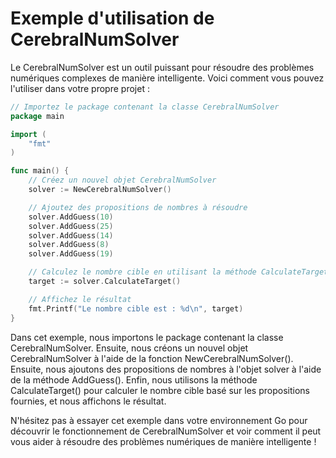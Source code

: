 # Exemple d'utilisation de CerebralNumSolver

Le CerebralNumSolver est un outil puissant pour résoudre des problèmes numériques complexes de manière intelligente. Voici comment vous pouvez l'utiliser dans votre propre projet :

```go
// Importez le package contenant la classe CerebralNumSolver
package main

import (
	"fmt"
)

func main() {
	// Créez un nouvel objet CerebralNumSolver
	solver := NewCerebralNumSolver()

	// Ajoutez des propositions de nombres à résoudre
	solver.AddGuess(10)
	solver.AddGuess(25)
	solver.AddGuess(14)
	solver.AddGuess(8)
	solver.AddGuess(19)

	// Calculez le nombre cible en utilisant la méthode CalculateTarget
	target := solver.CalculateTarget()

	// Affichez le résultat
	fmt.Printf("Le nombre cible est : %d\n", target)
}
```

Dans cet exemple, nous importons le package contenant la classe CerebralNumSolver. Ensuite, nous créons un nouvel objet CerebralNumSolver à l'aide de la fonction NewCerebralNumSolver(). Ensuite, nous ajoutons des propositions de nombres à l'objet solver à l'aide de la méthode AddGuess(). Enfin, nous utilisons la méthode CalculateTarget() pour calculer le nombre cible basé sur les propositions fournies, et nous affichons le résultat.

N'hésitez pas à essayer cet exemple dans votre environnement Go pour découvrir le fonctionnement de CerebralNumSolver et voir comment il peut vous aider à résoudre des problèmes numériques de manière intelligente !
